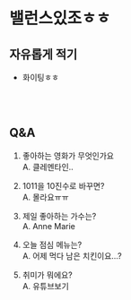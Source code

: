 # 밸런스있조ㅎㅎ

## 자유롭게 적기

+ 화이팅ㅎㅎ

<br><br>
## Q&A
1. 좋아하는 영화가 무엇인가요<br>
A. 클레멘타인..<br>

2. 1011을 10진수로 바꾸면?<br>
A. 몰라요ㅠㅠ

3. 제일 좋아하는 가수는? <br>
A. Anne Marie

4. 오늘 점심 메뉴는?<br>
A. 어제 먹다 남은 치킨이요...?

5. 취미가 뭐에요?<br>
A. 유튜브보기

